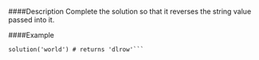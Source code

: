 ####Description
Complete the solution so that it reverses the string value passed into it.

####Example
```
solution('world') # returns 'dlrow'```
